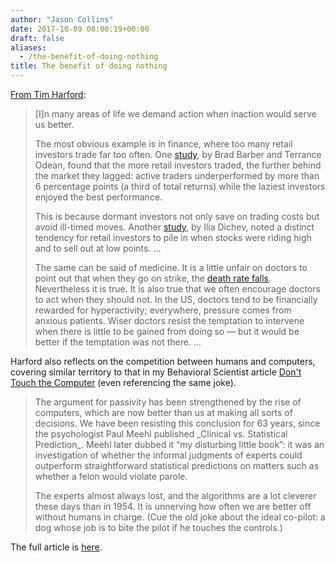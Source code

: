 ```yaml
---
author: "Jason Collins"
date: 2017-10-09 08:00:19+00:00
draft: false
aliases:
  - /the-benefit-of-doing-nothing
title: The benefit of doing nothing
---
```


[From Tim Harford](http://timharford.com/2017/09/when-doing-nothing-is-the-best-option/):


<blockquote>[I]n many areas of life we demand action when inaction would serve us better.

The most obvious example is in finance, where too many retail investors trade far too often. One [study](http://onlinelibrary.wiley.com/doi/10.1111/0022-1082.00226/abstract), by Brad Barber and Terrance Odean, found that the more retail investors traded, the further behind the market they lagged: active traders underperformed by more than 6 percentage points (a third of total returns) while the laziest investors enjoyed the best performance.

This is because dormant investors not only save on trading costs but avoid ill-timed moves. Another [study](https://www.aeaweb.org/articles?id=10.1257/aer.97.1.386), by Ilia Dichev, noted a distinct tendency for retail investors to pile in when stocks were riding high and to sell out at low points. ...

The same can be said of medicine. It is a little unfair on doctors to point out that when they go on strike, the [death rate falls](https://www.ncbi.nlm.nih.gov/pubmed/18849101). Nevertheless it is true. It is also true that we often encourage doctors to act when they should not. In the US, doctors tend to be financially rewarded for hyperactivity; everywhere, pressure comes from anxious patients. Wiser doctors resist the temptation to intervene when there is little to be gained from doing so — but it would be better if the temptation was not there. ...</blockquote>


Harford also reflects on the competition between humans and computers, covering similar territory to that in my Behavioral Scientist article [Don't Touch the Computer](http://behavioralscientist.org/dont-touch-computer/) (even referencing the same joke).


<blockquote>The argument for passivity has been strengthened by the rise of computers, which are now better than us at making all sorts of decisions. We have been resisting this conclusion for 63 years, since the psychologist Paul Meehl published _Clinical vs. Statistical Prediction_. Meehl later dubbed it “my disturbing little book”: it was an investigation of whether the informal judgments of experts could outperform straightforward statistical predictions on matters such as whether a felon would violate parole.

The experts almost always lost, and the algorithms are a lot cleverer these days than in 1954. It is unnerving how often we are better off without humans in charge. (Cue the old joke about the ideal co-pilot: a dog whose job is to bite the pilot if he touches the controls.)</blockquote>


The full article is [here](http://timharford.com/2017/09/when-doing-nothing-is-the-best-option/).
